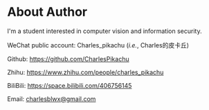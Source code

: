 # About Author

I'm a student interested in computer vision and information security.

WeChat public account: Charles_pikachu (*i.e.*, Charles的皮卡丘)

Github: https://github.com/CharlesPikachu  

Zhihu: https://www.zhihu.com/people/charles_pikachu

BiliBili: https://space.bilibili.com/406756145

Email: charlesblwx@gmail.com